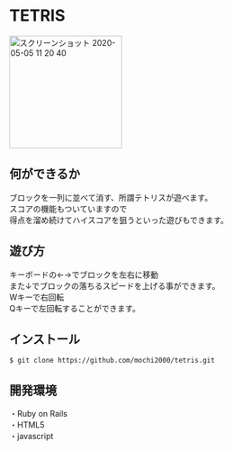 # TETRIS
<img width="200" alt="スクリーンショット 2020-05-05 11 20 40" src="https://user-images.githubusercontent.com/63234856/86558059-41027800-bf93-11ea-827a-7e185442c3eb.png">

## 何ができるか
ブロックを一列に並べて消す、所謂テトリスが遊べます。<br>
スコアの機能もついていますので<br>
得点を溜め続けてハイスコアを狙うといった遊びもできます。


## 遊び方
キーボードの←→でブロックを左右に移動<br>
また↓でブロックの落ちるスピードを上げる事ができます。<br>
Wキーで右回転<br>
Qキーで左回転することができます。

## インストール

`$ git clone https://github.com/mochi2000/tetris.git`

## 開発環境
・Ruby on Rails<br>
・HTML5<br>
・javascript